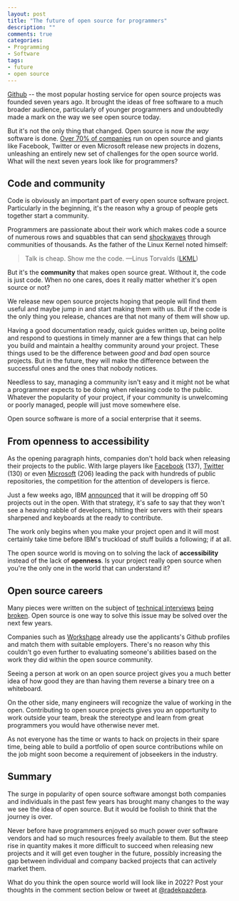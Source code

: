 ```yaml
---
layout: post
title: "The future of open source for programmers"
description: ""
comments: true
categories:
- Programming
- Software
tags:
- future
- open source
---
```


[Github](https://github.com) -- the most popular hosting service for open
source projects was founded seven years ago. It brought the ideas of free
software to a much broader audience, particularly of younger programmers and
undoubtedly made a mark on the way we see open source today.

But it's not the only thing that changed. Open source is now _the way_ software
is done. [Over 70% of companies](https://www.blackducksoftware.com/future-of-open-source)
run on open source and giants like Facebook, Twitter or even Microsoft release
new projects in dozens, unleashing an entirely new set of challenges for the
open source world. What will the next seven years look like for programmers?

## Code and community

Code is obviously an important part of every open source software project.
Particularly in the beginning, it's the reason why a group of people gets
together start a community.

Programmers are passionate about their work which makes code a source of
numerous rows and squabbles that can send
[shockwaves](http://www.linuxinsider.com/story/81262.html) through communities
of thousands. As the father of the Linux Kernel noted himself:

> Talk is cheap. Show me the code.
> —Linus Torvalds ([LKML](https://lkml.org/lkml/2000/8/25/132 "Linus Torvalds's famous quote"))

But it's the **community** that makes open source great. Without it, the code
is just code. When no one cares, does it really matter whether it's open source
or not?

We release new open source projects hoping that people will find them useful and
maybe jump in and start making them with us. But if the code is the only thing
you release, chances are that not many of them will show up.

Having a good documentation ready, quick guides written up, being polite and
respond to questions in timely manner are a few things that can help you build
and maintain a healthy community around your project. These things used to be
the difference between _good_ and _bad_ open source projects. But in the
future, they will make the difference between the successful ones and the ones
that nobody notices.

Needless to say, managing a community isn't easy and it might not be what a
programmer expects to be doing when releasing code to the public. Whatever
the popularity of your project, if your community is unwelcoming or poorly
managed, people will just move somewhere else.

Open source software is more of a social enterprise that it seems.

## From openness to accessibility

As the opening paragraph hints, companies don't hold back when releasing their
projects to the public. With large players like
[Facebook](https://github.com/facebook) (137),
[Twitter](https://github.com/twitter) (130) or even
[Microsoft](https://github.com/microsoft) (206) leading the pack with hundreds
of public repositories, the competition for the attention of developers is
fierce.

Just a few weeks ago, IBM
[announced](https://www.digitalnewsasia.com/business/ibm-launches-open-source-platform-to-release-50-projects-to-the-community)
that it will be dropping off 50 projects out in the open. With that strategy,
it's safe to say that they won't see a heaving rabble of developers, hitting
their servers with their spears sharpened and keyboards at the ready to
contribute.

The work only begins when you make your project open and it will most certainly
take time before IBM's truckload of stuff builds a following; if at all.

The open source world is moving on to solving the lack of **accessibility**
instead of the lack of **openness**. Is your project really open source when
you're the only one in the world that can understand it?

## Open source careers

Many pieces were written on the subject of [technical
interviews](http://thenextweb.com/entrepreneur/2014/03/11/technical-recruiting-broken-4-ways-hire-better/)
[being broken](http://erniemiller.org/2013/09/19/interviews-are-broken/). Open
source is one way to solve this issue may be solved over the next few years.

Companies such as [Workshape](https://www.workshape.io/) already use the
applicants's Github profiles and match them with suitable employers. There's no
reason why this couldn't go even further to evaluating someone's abilities
based on the work they did within the open source community.

Seeing a person at work on an open source project gives you a much better idea
of how good they are than having them reverse a binary tree on a whiteboard.

On the other side, many engineers will recognize the value of working in the
open. Contributing to open source projects gives you an opportunity
to work outside your team, break the stereotype and learn from great programmers
you would have otherwise never met.

As not everyone has the time or wants to hack on projects in their spare time,
being able to build a portfolio of open source contributions while on the job
might soon become a requirement of jobseekers in the industry.

## Summary

The surge in popularity of open source software amongst both companies and
individuals in the past few years has brought many changes to the way we see
the idea of open source. But it would be foolish to think that the journey is
over.

Never before have programmers enjoyed so much power over software vendors and
had so much resources freely available to them. But the steep rise in quantity
makes it more difficult to succeed when releasing new projects and it will get
even tougher in the future, possibly increasing the gap between individual and
company backed projects that can actively market them.

What do you think the open source world will look like in 2022? Post your
thoughts in the comment section below or tweet at
[@radekpazdera](https://twitter.com/radekpazdera).
